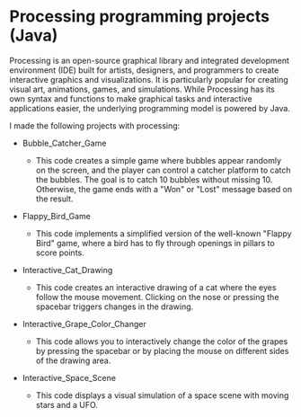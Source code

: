 # Processing programming projects (Java)


Processing is an open-source graphical library and integrated development environment (IDE) built for artists, designers, and programmers to create interactive graphics and visualizations. It is particularly popular for creating visual art, animations, games, and simulations. While Processing has its own syntax and functions to make graphical tasks and interactive applications easier, the underlying programming model is powered by Java.

I made the following projects with processing:

- Bubble_Catcher_Game
	- This code creates a simple game where bubbles appear randomly on the screen, and the player can control a catcher 		platform to catch the bubbles. The goal is to catch 10 bubbles without missing  10. Otherwise, the game ends with a "Won" 	or "Lost" message based on the result.

- Flappy_Bird_Game
	- This code implements a simplified version of the well-known "Flappy Bird" game, where a bird has to fly through openings 	in pillars to score points.

- Interactive_Cat_Drawing
	- This code creates an interactive drawing of a cat where the eyes follow the mouse movement. Clicking on the nose or 		pressing 	the spacebar triggers changes in the drawing.

- Interactive_Grape_Color_Changer
	- This code allows you to interactively change the color of the grapes by pressing the spacebar or by placing the mouse on 	different sides of the drawing area.

- Interactive_Space_Scene
	- This code displays a visual simulation of a space scene with moving stars and a UFO.
